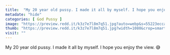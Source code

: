 ```yaml
---
title:  "My 20 year old pussy. I made it all by myself. I hope you enjoy the view. 😅"
metadate: "hide"
categories: [ God Pussy ]
image: "https://preview.redd.it/k3z7e7l8m7q51.jpg?auto=webp&s=55223eccab714e0cccd1bb68928a8d323d510208"
thumb: "https://preview.redd.it/k3z7e7l8m7q51.jpg?width=1080&crop=smart&auto=webp&s=2d68cf3eb55ef8e02a1a9c86cefcf543ba570a0f"
visit: ""
---
```

My 20 year old pussy. I made it all by myself. I hope you enjoy the view. 😅
